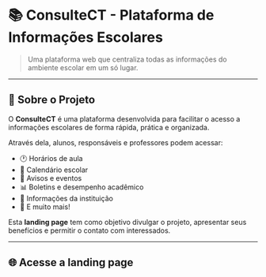 # 📚 ConsulteCT - Plataforma de Informações Escolares

> Uma plataforma web que centraliza todas as informações do ambiente escolar em um só lugar.

---

## 🚀 Sobre o Projeto

O **ConsulteCT** é uma plataforma desenvolvida para facilitar o acesso a informações escolares de forma rápida, prática e organizada.  

Através dela, alunos, responsáveis e professores podem acessar:

- 🕐 Horários de aula  
- 📅 Calendário escolar  
- 📣 Avisos e eventos  
- 📊 Boletins e desempenho acadêmico  
- 🏫 Informações da instituição  
- 🔎 E muito mais!

Esta **landing page** tem como objetivo divulgar o projeto, apresentar seus benefícios e permitir o contato com interessados.

---

## 🌐 Acesse a landing page
